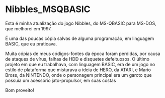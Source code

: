 # Nibbles_MSQBASIC

Esta é minha atualização do jogo Nibbles, do MS-QBASIC para MS-DOS, que melhorei em 1997.

É uma das poucas cópia salvas de alguma programação, em linguagem BASIC, que eu praticava.

Muita cópias de meus códigos-fontes da época foram perdidas, por causa de ataques de vírus, falhas de HDD e disquetes defeituosos. O último projeto em que eu trabalhava, com linguagem BASIC, era de um jogo no estilo de plataforma que misturava a ideia de HERO, da ATARI, e Mario Bross, da NINTENDO, onde o personagem principal era um garoto que possuía um acessório jato-propulsor, em suas costas

Bom proveito!
